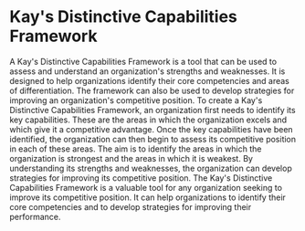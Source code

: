 # Kay's Distinctive Capabilities Framework



A Kay's Distinctive Capabilities Framework is a tool that can be used to assess and understand an organization's strengths and weaknesses. It is designed to help organizations identify their core competencies and areas of differentiation. The framework can also be used to develop strategies for improving an organization's competitive position. To create a Kay's Distinctive Capabilities Framework, an organization first needs to identify its key capabilities. These are the areas in which the organization excels and which give it a competitive advantage. Once the key capabilities have been identified, the organization can then begin to assess its competitive position in each of these areas. The aim is to identify the areas in which the organization is strongest and the areas in which it is weakest. By understanding its strengths and weaknesses, the organization can develop strategies for improving its competitive position. The Kay's Distinctive Capabilities Framework is a valuable tool for any organization seeking to improve its competitive position. It can help organizations to identify their core competencies and to develop strategies for improving their performance.